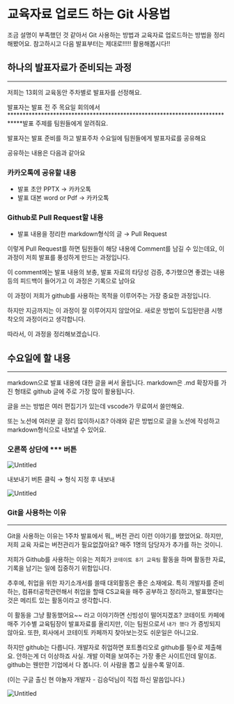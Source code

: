 # 교육자료 업로드 하는 Git 사용법

조금 설명이 부족했던 것 같아서 Git 사용하는 방법과 교육자료 업로드하는 방법을 정리해봤어요. 참고하시고 다음 발표부터는 제대로!!!!! 활용해봅시다!! 

## 하나의 발표자료가 준비되는 과정

---

저희는 13회의 교육동안 주차별로 발표자를 선정해요. 

발표자는 발표 전 주 목요일 회의에서 ****************************************************************************발표 주제를 팀원들에게 알려줘요.

발표자는 발표 준비를 하고 발표주차 수요일에 팀원들에게 발표자료를 공유해요

공유하는 내용은 다음과 같아요

### 카카오톡에 공유할 내용

- 발표 초안 PPTX → 카카오톡
- 발표 대본 word or Pdf → 카카오톡

### Github로 Pull Request할 내용

- 발표 내용을 정리한 markdown형식의 글 → Pull Request

이렇게 Pull Request를 하면 팀원들이 해당 내용에 Comment를 남길 수 있는데요, 이 과정이 저희 발표를 풍성하게 만드는 과정입니다.

이 comment에는 발표 내용의 보충, 발표 자료의 타당성 검증, 추가했으면 좋겠는 내용등의 피드백이 들어가고 이 과정은 기록으로 남아요

이 과정이 저희가 github를 사용하는 목적을 이루어주는 가장 중요한 과정입니다.

하지만 지금까지는 이 과정이 잘 이루어지지 않았어요. 새로운 방법이 도입된만큼 시행 착오의 과정이라고 생각합니다.

따라서, 이 과정을 정리해보겠습니다.

## 수요일에 할 내용

---

markdown으로 발표 내용에 대한 글을 써서 올립니다. markdown은 .md 확장자를 가진 형태로 github 글에 주로 가장 많이 활용됩니다.

글을 쓰는 방법은 여러 편집기가 있는데 vscode가 무료여서 쓸만해요.

또는 노션에 여러분 글 정리 많이하시죠? 아래와 같은 방법으로 글을 노션에 작성하고 markdown형식으로 내보낼 수 있어요.

### 오른쪽 상단에 *** 버튼

![Untitled](%E1%84%80%E1%85%AD%E1%84%8B%E1%85%B2%E1%86%A8%E1%84%8C%E1%85%A1%E1%84%85%E1%85%AD%20%E1%84%8B%E1%85%A5%E1%86%B8%E1%84%85%E1%85%A9%E1%84%83%E1%85%B3%20%E1%84%92%E1%85%A1%E1%84%82%E1%85%B3%E1%86%AB%20Git%20%E1%84%89%E1%85%A1%E1%84%8B%E1%85%AD%E1%86%BC%E1%84%87%E1%85%A5%E1%86%B8%205b328b4923e9468d8d4b581d6f54f203/Untitled.png)

내보내기 버튼 클릭  → 형식 지정 후 내보내

![Untitled](%E1%84%80%E1%85%AD%E1%84%8B%E1%85%B2%E1%86%A8%E1%84%8C%E1%85%A1%E1%84%85%E1%85%AD%20%E1%84%8B%E1%85%A5%E1%86%B8%E1%84%85%E1%85%A9%E1%84%83%E1%85%B3%20%E1%84%92%E1%85%A1%E1%84%82%E1%85%B3%E1%86%AB%20Git%20%E1%84%89%E1%85%A1%E1%84%8B%E1%85%AD%E1%86%BC%E1%84%87%E1%85%A5%E1%86%B8%205b328b4923e9468d8d4b581d6f54f203/Untitled%201.png)

### Git을 사용하는 이유

---

Git을 사용하는 이유는 1주차 발표에서 뭐,, 버전 관리 이런 이야기를 했었어요. 하지만, 저희 교육 자료는 버전관리가 필요없잖아요? 매주 1명의 담당자가 추가를 하는 것이니.

저희가 Github를 사용하는 이유는 저희가 `코테이토 8기 교육팀` 활동을 하며 활동한 자료, 기록을 남기는 일에 집중하기 위함입니다.

추후에, 취업을 위한 자기소개서를 쓸때 대외활동은 좋은 소재에요. 특히 개발자를 준비하는, 컴퓨터공학관련해서 취업을 할때 CS교육을 매주 공부하고 정리하고, 발표했다는 것은 메리트 있는 활동이라고 생각합니다.

이 활동을 그냥 활동했어요~~ 라고 이야기하면 신빙성이 떨어지겠죠? 코테이토 카페에 매주 기수별 교육팀장이 발표자료를 올리지만, 이는 팀원으로서 `내가 했다` 가 증빙되지 않아요. 또한, 회사에서 코테이토 카페까지 찾아보는것도 쉬운일은 아니고요.

하지만 github는 다릅니다. 개발자로 취업하면 포트폴리오로 github를 필수로 제출해요. 안하는게 더 이상하죠 사실. 개발 이력을 보여주는 가장 좋은 사이트인데 말이죠. github는 웬만한 기업에서 다 봅니다. 이 사람을 뽑고 싶을수록 말이죠. 

(이는 구글 출신 현 야놀자 개발자 - 김승덕님이 직접 하신 말씀입니다.)

![Untitled](%E1%84%80%E1%85%AD%E1%84%8B%E1%85%B2%E1%86%A8%E1%84%8C%E1%85%A1%E1%84%85%E1%85%AD%20%E1%84%8B%E1%85%A5%E1%86%B8%E1%84%85%E1%85%A9%E1%84%83%E1%85%B3%20%E1%84%92%E1%85%A1%E1%84%82%E1%85%B3%E1%86%AB%20Git%20%E1%84%89%E1%85%A1%E1%84%8B%E1%85%AD%E1%86%BC%E1%84%87%E1%85%A5%E1%86%B8%205b328b4923e9468d8d4b581d6f54f203/Untitled%202.png)